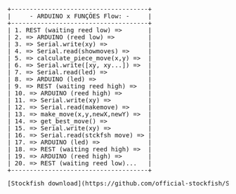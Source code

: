<pre>
+-------------------------------------+
|     - ARDUINO x FUNÇÕES Flow: -     |
+-------------------------------------+
| 1. REST (waiting reed low) =>       |
| 2. => ARDUINO (reed low) =>         |
| 3. => Serial.write(xy) =>           |
| 4. => Serial.read(showmoves) =>     |
| 5. => calculate_piece_move(x,y) =>  |
| 6. => Serial.write([xy, xy...]) =>  |
| 7. => Serial.read(led) =>           |
| 8. => ARDUINO (led) =>              |
| 9. => REST (waiting reed high) =>   |
| 10. => ARDUINO (reed high) =>       |
| 11. => Serial.write(xy) =>          |
| 12. => Serial.read(makemove) =>     |
| 13. => make_move(x,y,newX,newY) =>  |
| 14. => get_best_move() =>           |
| 15. => Serial.write(xy) =>          |
| 16. => Serial.read(stckfsh move) => |
| 17. => ARDUINO (led) =>             |
| 18. => REST (waiting reed high) =>  |
| 19. => ARDUINO (reed high) =>       |
| 20. => REST (waiting reed low)...   |
+-------------------------------------+
<pre>
[Stockfish download](https://github.com/official-stockfish/Stockfish/releases/latest/download/stockfish-windows-x86-64-avx2.zip)
